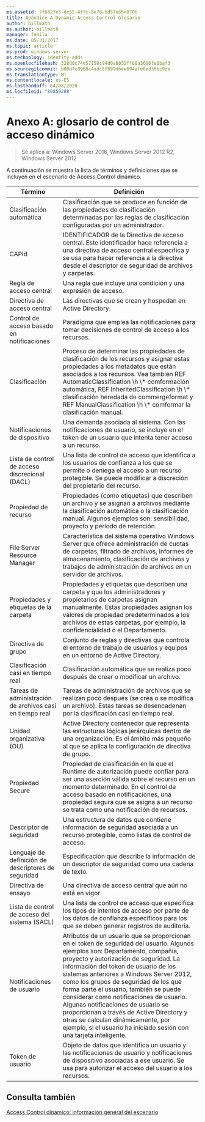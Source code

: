 ```yaml
---
ms.assetid: 7f6b27e5-dc55-4ffc-8e76-6d57e65a870b
title: Apéndice A Dynamic Access Control Glosario
author: billmath
ms.author: billmath
manager: femila
ms.date: 05/31/2017
ms.topic: article
ms.prod: windows-server
ms.technology: identity-adds
ms.openlocfilehash: 328d8c74e57150c94d0a6032ff88a3600fe0baf3
ms.sourcegitcommit: b00d7c8968c4adc8f699dbee694afe6ed36bc9de
ms.translationtype: MT
ms.contentlocale: es-ES
ms.lasthandoff: 04/08/2020
ms.locfileid: "80859288"
---
```

# <a name="appendix-a-dynamic-access-control-glossary"></a>Anexo A: glosario de control de acceso dinámico

>Se aplica a: Windows Server 2016, Windows Server 2012 R2, Windows Server 2012

A continuación se muestra la lista de términos y definiciones que se incluyen en el escenario de Access Control dinámico.  
  
|Término|Definición|  
|--------|--------------|  
|Clasificación automática|Clasificación que se produce en función de las propiedades de clasificación determinadas por las reglas de clasificación configuradas por un administrador.|  
|CAPId|IDENTIFICADOR de la Directiva de acceso central. Este identificador hace referencia a una directiva de acceso central específica y se usa para hacer referencia a la directiva desde el descriptor de seguridad de archivos y carpetas.|  
|Regla de acceso central|Una regla que incluye una condición y una expresión de acceso.|  
|Directiva de acceso central|Las directivas que se crean y hospedan en Active Directory.|  
|Control de acceso basado en notificaciones|Paradigma que emplea las notificaciones para tomar decisiones de control de acceso a los recursos.|  
|Clasificación|Proceso de determinar las propiedades de clasificación de los recursos y asignar estas propiedades a los metadatos que están asociados a los recursos. Vea también REF AutomaticClassification \h \\* comformación automática, REF InheritedClassification \h \\\* clasificación heredada de commergeformat y REF ManualClassification \h \\\* comformar la clasificación manual.|  
|Notificaciones de dispositivo|Una demanda asociada al sistema.  Con las notificaciones de usuario, se incluye en el token de un usuario que intenta tener acceso a un recurso.|  
|Lista de control de acceso discrecional (DACL)|Una lista de control de acceso que identifica a los usuarios de confianza a los que se permite o deniega el acceso a un recurso protegible. Se puede modificar a discreción del propietario del recurso.|  
|Propiedad de recurso|Propiedades (como etiquetas) que describen un archivo y se asignan a archivos mediante la clasificación automática o la clasificación manual. Algunos ejemplos son: sensibilidad, proyecto y período de retención.|  
|File Server Resource Manager|Característica del sistema operativo Windows Server que ofrece administración de cuotas de carpetas, filtrado de archivos, informes de almacenamiento, clasificación de archivos y trabajos de administración de archivos en un servidor de archivos.|  
|Propiedades y etiquetas de la carpeta|Propiedades y etiquetas que describen una carpeta y que los administradores y propietarios de carpetas asignan manualmente. Estas propiedades asignan los valores de propiedad predeterminados a los archivos de estas carpetas, por ejemplo, la confidencialidad o el Departamento.|  
|Directiva de grupo|Conjunto de reglas y directivas que controla el entorno de trabajo de usuarios y equipos en un entorno de Active Directory.|  
|Clasificación casi en tiempo real|Clasificación automática que se realiza poco después de crear o modificar un archivo.|  
|Tareas de administración de archivos casi en tiempo real|Tareas de administración de archivos que se realizan poco después (se crea o se modifica un archivo). Estas tareas se desencadenan por la clasificación casi en tiempo real.|  
|Unidad organizativa (OU)|Active Directory contenedor que representa las estructuras lógicas jerárquicas dentro de una organización. Es el ámbito más pequeño al que se aplica la configuración de directiva de grupo.|  
|Propiedad Secure|Propiedad de clasificación en la que el Runtime de autorización puede confiar para ser una aserción válida sobre el recurso en un momento determinado. En el control de acceso basado en notificaciones, una propiedad segura que se asigna a un recurso se trata como una notificación de recursos.|  
|Descriptor de seguridad|Una estructura de datos que contiene información de seguridad asociada a un recurso protegible, como listas de control de acceso.|  
|Lenguaje de definición de descriptores de seguridad|Especificación que describe la información de un descriptor de seguridad como una cadena de texto.|  
|Directiva de ensayo|Una directiva de acceso central que aún no está en vigor.|  
|Lista de control de acceso del sistema (SACL)|Una lista de control de acceso que especifica los tipos de intentos de acceso por parte de los datos de confianza específicos para los que se deben generar registros de auditoría.|  
|Notificaciones de usuario|Atributos de un usuario que se proporcionan en el token de seguridad del usuario. Algunos ejemplos son: Departamento, compañía, proyecto y autorización de seguridad.  La información del token de usuario de los sistemas anteriores a Windows Server 2012, como los grupos de seguridad de los que forma parte el usuario, también se puede considerar como notificaciones de usuario. Algunas notificaciones de usuario se proporcionan a través de Active Directory y otras se calculan dinámicamente, por ejemplo, si el usuario ha iniciado sesión con una tarjeta inteligente.|  
|Token de usuario|Objeto de datos que identifica un usuario y las notificaciones de usuario y notificaciones de dispositivo asociadas a ese usuario. Se usa para autorizar el acceso del usuario a los recursos.|  
  
## <a name="see-also"></a>Consulta también  
[Access Control dinámico: información general del escenario](Dynamic-Access-Control--Scenario-Overview.md)  
  


